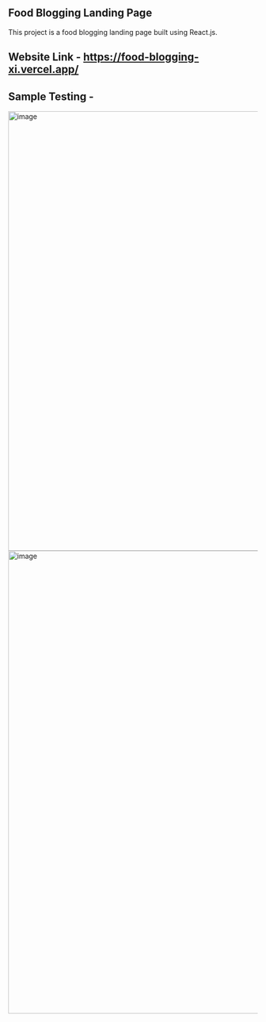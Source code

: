## Food Blogging Landing Page

This project is a food blogging landing page built using React.js.

## Website Link - https://food-blogging-xi.vercel.app/


## Sample Testing - 
<img width="887" alt="image" src="https://github.com/user-attachments/assets/8298898e-a31e-401e-9009-e1618789c93d">
<img width="934" alt="image" src="https://github.com/user-attachments/assets/e4b01b38-2c75-4b61-a9d2-4beb9f672354">
